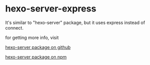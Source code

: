 # hexo-server-express
It's similar to "hexo-server" package, but it uses express instead of connect.

for getting more info, visit

[hexo-server package on github](https://github.com/hexojs/hexo-server)

[hexo-server package on npm](https://npmjs.com/package/hexo-server)
